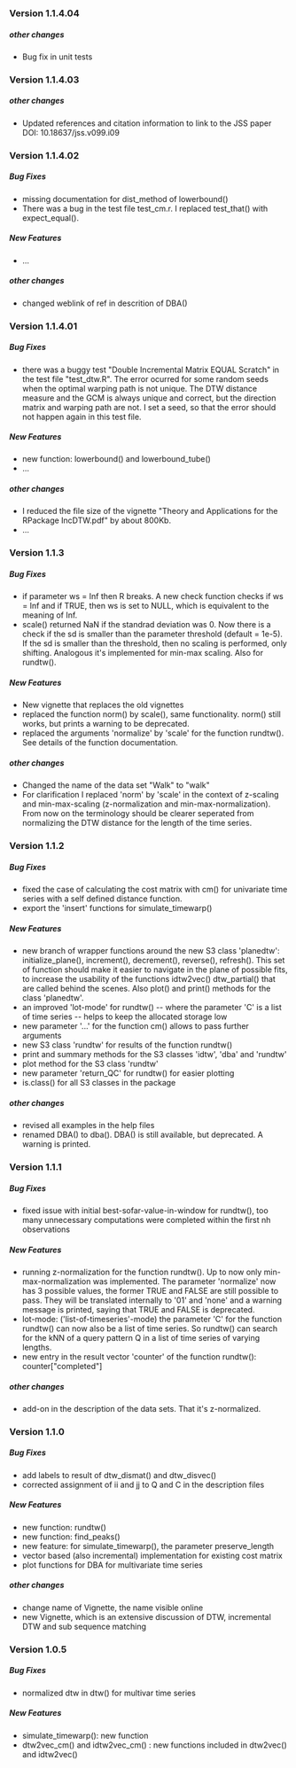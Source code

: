### Version 1.1.4.04


##### other changes

- Bug fix in unit tests


### Version 1.1.4.03


##### other changes

- Updated references and citation information to link to the JSS paper DOI: 10.18637/jss.v099.i09


### Version 1.1.4.02

##### Bug Fixes

- missing documentation for dist_method of lowerbound()
- There was a bug in the test file test_cm.r. I replaced test_that() with expect_equal().

##### New Features

- ...

##### other changes

- changed weblink of ref in descrition of DBA()


### Version 1.1.4.01

##### Bug Fixes

- there was a buggy test "Double Incremental Matrix EQUAL Scratch" in the test file "test_dtw.R". The error ocurred for some random seeds when the optimal warping path is not unique. The DTW distance measure and the GCM is always unique and correct, but the direction matrix and warping path are not. I set a seed, so that the error should not happen again in this test file. 

##### New Features

- new function: lowerbound() and lowerbound_tube()
- ...

##### other changes

- I reduced the file size of the vignette "Theory and Applications for the RPackage IncDTW.pdf" by about 800Kb.
- ...



### Version 1.1.3

##### Bug Fixes

- if parameter ws = Inf then R breaks. A new check function checks if ws = Inf and if TRUE, then ws is set to NULL, which is equivalent to the meaning of Inf.
- scale() returned NaN if the standrad deviation was 0. Now there is a check if the sd is smaller than the parameter threshold (default = 1e-5). If the sd is smaller than the threshold, then no scaling is performed, only shifting. Analogous it's implemented for min-max scaling. Also for rundtw().

##### New Features

- New vignette that replaces the old vignettes
- replaced the function norm() by scale(), same functionality. norm() still works, but prints a warning to be deprecated.
- replaced the arguments 'normalize' by 'scale' for the function rundtw(). See details of the function documentation.

##### other changes

- Changed the name of the data set "Walk" to "walk"
- For clarification I replaced 'norm' by 'scale' in the context of z-scaling and min-max-scaling (z-normalization and min-max-normalization). From now on the terminology should be clearer seperated from normalizing the DTW distance for the length of the time series.

### Version 1.1.2

##### Bug Fixes

- fixed the case of calculating the cost matrix with cm() for univariate time series with a self defined distance function.
- export the 'insert' functions for simulate_timewarp()


##### New Features

- new branch of wrapper functions around the new S3 class 'planedtw': initialize_plane(), increment(), decrement(), reverse(), refresh(). This set of function should make it easier to navigate in the plane of possible fits, to increase the usability of the functions idtw2vec() dtw_partial() that are called behind the scenes. Also plot() and print() methods for the class 'planedtw'.
- an improved 'lot-mode' for rundtw() -- where the parameter 'C' is a list of time series -- helps to keep the allocated storage low
- new parameter '...' for the function cm() allows to pass further arguments
- new S3 class 'rundtw' for results of the function rundtw()
- print and summary methods for the S3 classes 'idtw', 'dba' and 'rundtw'
- plot method for the S3 class 'rundtw'
- new parameter 'return_QC' for rundtw() for easier plotting
- is.class() for all S3 classes in the package

##### other changes

- revised all examples in the help files
- renamed DBA() to dba(). DBA() is still available, but deprecated. A warning is printed.


### Version 1.1.1

##### Bug Fixes

- fixed issue with initial best-sofar-value-in-window for rundtw(), too many unnecessary computations were completed within the first nh observations

##### New Features

- running z-normalization for the function rundtw(). Up to now only min-max-normalization
was implemented. The parameter 'normalize' now has 3 possible values, the former TRUE and FALSE are still possible to pass. They will be translated internally to '01' and 'none' and a warning message is printed, saying that TRUE and FALSE is deprecated.
- lot-mode: ('list-of-timeseries'-mode) the parameter 'C' for the function rundtw() can now also be a list of time series. So rundtw() can search for the kNN of a query pattern Q in a list of time series of varying lengths.
- new entry in the result vector 'counter' of the function rundtw(): counter["completed"]

##### other changes

- add-on in the description of the data sets. That it's z-normalized.


### Version 1.1.0

##### Bug Fixes

- add labels to result of dtw_dismat() and dtw_disvec()
- corrected assignment of ii and jj to Q and C in the description files

##### New Features

- new function: rundtw()
- new function: find_peaks()
- new feature: for simulate_timewarp(), the parameter preserve_length
- vector based (also incremental) implementation for existing cost matrix
- plot functions for DBA for multivariate time series

##### other changes

- change name of Vignette, the name visible online
- new Vignette, which is an extensive discussion of DTW, incremental DTW
      and sub sequence matching




### Version 1.0.5

##### Bug Fixes
- normalized dtw in dtw() for multivar time series 

##### New Features

- simulate_timewarp(): new function
- dtw2vec_cm() and idtw2vec_cm() : new functions included in dtw2vec() and idtw2vec()
